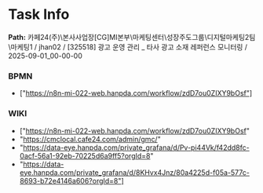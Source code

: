 # Task Info

**Path:** 카페24(주)\본사사업장\[CG]MI본부\마케팅센터\성장주도그룹\디지털마케팅2팀\마케팅1 / jhan02 / [325518] 광고 운영 관리 _ 타사 광고 소재 레퍼런스 모니터링 / 2025-09-01_00-00-00

### BPMN
- ["https://n8n-mi-022-web.hanpda.com/workflow/zdD7ou0ZIXY9bOsf"]

### WIKI
- ["https://n8n-mi-022-web.hanpda.com/workflow/zdD7ou0ZIXY9bOsf"
- "https://cmclocal.cafe24.com/admin/gmc/"
- "https://data-eye.hanpda.com/private_grafana/d/Pv-pi44Vk/f42dd8fc-0acf-56a1-92eb-70225d6a9ff5?orgId=8"
- "https://data-eye.hanpda.com/private_grafana/d/8KHvx4Jnz/80a4225d-f05a-577c-8693-b72e4146a606?orgId=8"]

